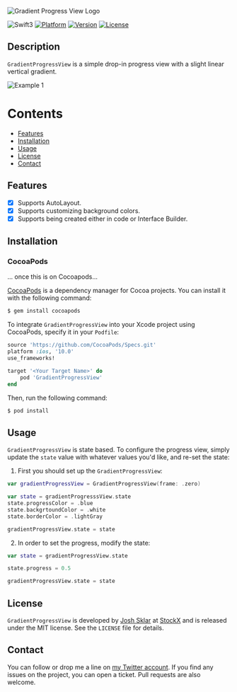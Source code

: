 ![Gradient Progress View Logo](https://cloud.githubusercontent.com/assets/879038/21463490/eac0e8dc-c937-11e6-914c-bd95fd7d289d.png)

![Swift3](https://img.shields.io/badge/Swift-3.0-orange.svg?style=flat")
[![Platform](https://img.shields.io/cocoapods/p/BubbleRankingIndicator.svg?style=flat)](http://cocoapods.org/pods/BubbleRankingIndicator)
[![Version](https://img.shields.io/cocoapods/v/BubbleRankingIndicator.svg?style=flat)](http://cocoapods.org/pods/BubbleRankingIndicator)
[![License](https://img.shields.io/cocoapods/l/BubbleRankingIndicator.svg?style=flat)](http://cocoapods.org/pods/BubbleRankingIndicator)

Description
--------------

`GradientProgressView` is a simple drop-in progress view with a slight linear vertical gradient.

![Example 1](https://cloud.githubusercontent.com/assets/879038/19249360/2725f6c4-8f03-11e6-8c64-9c07fed66ae5.png)

# Contents
- [Features](#features)
- [Installation](#installation)
- [Usage](#usage)
- [License](#license)
- [Contact](#contact)

## Features
- [x] Supports AutoLayout.
- [x] Supports customizing background colors.
- [x] Supports being created either in code or Interface Builder.

## Installation

### CocoaPods

... once this is on Cocoapods...

[CocoaPods](http://cocoapods.org) is a dependency manager for Cocoa projects. You can install it with the following command:

```bash
$ gem install cocoapods
```

To integrate `GradientProgressView` into your Xcode project using CocoaPods, specify it in your `Podfile`:

```ruby
source 'https://github.com/CocoaPods/Specs.git'
platform :ios, '10.0'
use_frameworks!

target '<Your Target Name>' do
    pod 'GradientProgressView'
end
```

Then, run the following command:

```bash
$ pod install
```

## Usage

`GradientProgressView` is state based. To configure the progress view, simply update the `state` value with whatever values you'd like, and re-set the state:

1) First you should set up the `GradientProgressView`:

```swift
var gradientProgressView = GradientProgressView(frame: .zero)

var state = gradientProgresssView.state
state.progressColor = .blue
state.backgrtoundColor = .white
state.borderColor = .lightGray

gradientProgressView.state = state
```

2) In order to set the progress, modify the state:

```swift
var state = gradientProgressView.state

state.progress = 0.5

gradientProgressView.state = state
```

## License

`GradientProgressView` is developed by [Josh Sklar](https://www.linkedin.com/in/jrmsklar) at [StockX](https://stockx.com) and is released under the MIT license. See the `LICENSE` file for details.

## Contact

You can follow or drop me a line on [my Twitter account](https://twitter.com/jrmsklar). If you find any issues on the project, you can open a ticket. Pull requests are also welcome.
